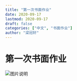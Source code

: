 ```yaml
---
title: "第一次书面作业"
date: 2020-09-17
lastmod: 2020-09-17
draft: false
categories: ["中文", "书面作业"]
author: "梁冠轩"
---
```


# 第一次书面作业

![图片说明](/img/hugo/homework1.jpg)




